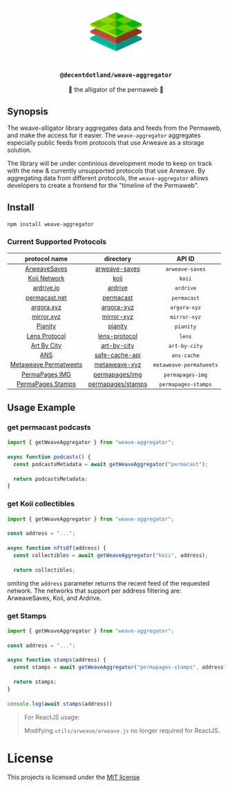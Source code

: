 <p align="center">
  <a href="https://decent.land">
    <img src="./src/utils/img/logo25.png" height="124">
  </a>
  <h3 align="center"><code>@decentdotland/weave-aggregator</code></h3>
  <p align="center">🐊 the alligator of the permaweb 🐊</p>
</p>

## Synopsis
The weave-alligator library aggregates data and feeds from the Permaweb, and make the access for it easier. The `weave-aggregator` aggregates especially public feeds from protocols that use Arweave as a storage solution.

The library will be under continious development mode to keep on track with the new & currently unsupported protocols that use Arweave. By aggregating data from different protocols, the `weave-aggregator` allows developers to create a frontend for the "timeline of the Permaweb".

## Install

`npm install weave-aggregator `

### Current Supported Protocols

| protocol name |   directory   | API ID | 
| :-----------: |:-------------:| :-------------: |
| [ArweaveSaves](https://arconnect)  | [arweave-saves](./src/arweave-saves)| `arweave-saves` |
| [Koii Network](https://koi.rocks)             | [koii](./src/koii)        | `koii` |
| [ardrive.io](https://ardrive.io)             |[ardrive](./src/ardrive)     | `ardrive` |
| [permacast.net](https://permacast.net)             | [permacast](./src/permacast)    | `permacast` |
| [argora.xyz](https://argora.xyz)             | [argora-xyz](./src/argora-xyz) | `argora-xyz` |
| [mirror.xyz](https://mirror.xyz)             | [mirror-xyz](./src/mirror-xyz)| `mirror-xyz` |
| [Pianity](https://pianity.com)             | [pianity](./src/pianity)| `pianity` |
| [Lens Protocol](https://lens.dev) | [lens-protocol](./src/lens-protocol) | `lens` |
| [Art By City](https://artby.city) | [art-by-city](./src/art-by-city) | `art-by-city` |
| [ANS](https://ar.page) | [safe-cache-api](./src/ans) | `ans-cache` |
| [Metaweave Permatweets](https://metaweave.xyz) | [metaweave-xyz](./src/metaweave-xyz) | `metaweave-permatweets` |
| [PermaPages IMG](https://img.arweave.dev/) | [permapages/img](./src/permapages/img) | `permapages-img` |
| [PermaPages Stamps](https://permapages.app/) | [permapages/stamps](./src/permapages/stamps) | `permapages-stamps` |


## Usage Example

### get permacast podcasts

```js
import { getWeaveAggregator } from "weave-aggregator";

async function podcasts() {
  const podcastsMetadata = await getWeaveAggregator("permacast");

  return podcastsMetadata;
}

```

### get Koii collectibles

```js
import { getWeaveAggregator } from "weave-aggregator";

const address = "...";

async function nftsOf(address) {
  const collectibles = await getWeaveAggregator("koii", address);

  return collectibles;

```
omiting the `address` parameter returns the recent feed of the requested network. The networks that support per address filtering are: ArweaveSaves, Koii, and Ardrive.


### get Stamps

``` js
import { getWeaveAggregator } from "weave-aggregator";

const address = "...";

async function stamps(address) {
  const stamps = await getWeaveAggregator("permapages-stamps", address);

  return stamps;
}

console.log(await stamps(address))
```

> For ReactJS usage:
>
> Modifying `utils/arweave/arweave.js` no longer required for ReactJS.

# License
This projects is licensed under the [MIT license](./LICENSE)



